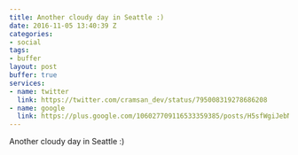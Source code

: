 ```yaml
---
title: Another cloudy day in Seattle :)
date: 2016-11-05 13:40:39 Z
categories:
- social
tags:
- buffer
layout: post
buffer: true
services:
- name: twitter
  link: https://twitter.com/cramsan_dev/status/795008319278686208
- name: google
  link: https://plus.google.com/106027709116533359385/posts/H5sfWgiJebN
---
```


Another cloudy day in Seattle :)
